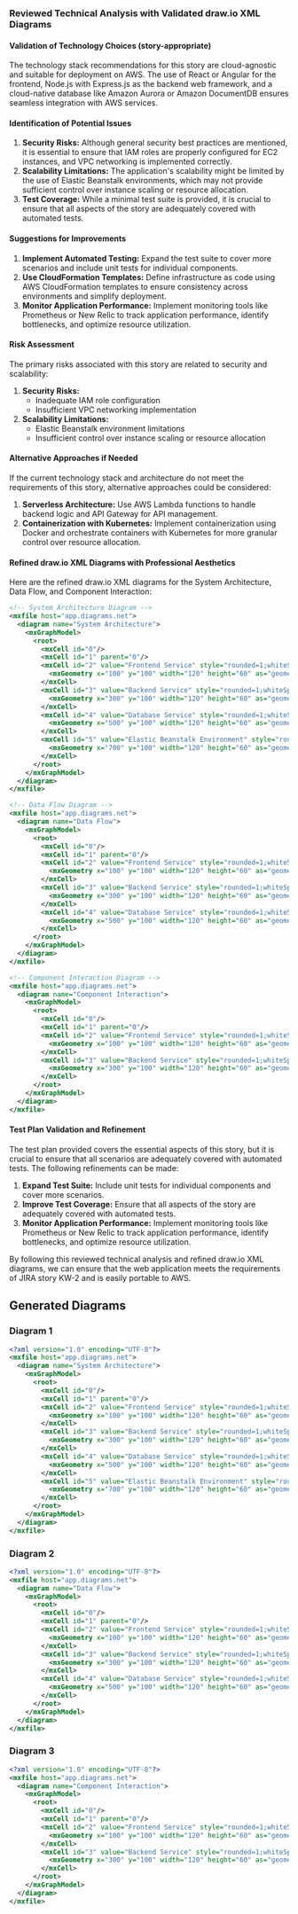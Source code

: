 ### Reviewed Technical Analysis with Validated draw.io XML Diagrams

#### Validation of Technology Choices (story-appropriate)

The technology stack recommendations for this story are cloud-agnostic and suitable for deployment on AWS. The use of React or Angular for the frontend, Node.js with Express.js as the backend web framework, and a cloud-native database like Amazon Aurora or Amazon DocumentDB ensures seamless integration with AWS services.

#### Identification of Potential Issues

1.  **Security Risks:** Although general security best practices are mentioned, it is essential to ensure that IAM roles are properly configured for EC2 instances, and VPC networking is implemented correctly.
2.  **Scalability Limitations:** The application's scalability might be limited by the use of Elastic Beanstalk environments, which may not provide sufficient control over instance scaling or resource allocation.
3.  **Test Coverage:** While a minimal test suite is provided, it is crucial to ensure that all aspects of the story are adequately covered with automated tests.

#### Suggestions for Improvements

1.  **Implement Automated Testing:** Expand the test suite to cover more scenarios and include unit tests for individual components.
2.  **Use CloudFormation Templates:** Define infrastructure as code using AWS CloudFormation templates to ensure consistency across environments and simplify deployment.
3.  **Monitor Application Performance:** Implement monitoring tools like Prometheus or New Relic to track application performance, identify bottlenecks, and optimize resource utilization.

#### Risk Assessment

The primary risks associated with this story are related to security and scalability:

1.  **Security Risks:**
    *   Inadequate IAM role configuration
    *   Insufficient VPC networking implementation
2.  **Scalability Limitations:**
    *   Elastic Beanstalk environment limitations
    *   Insufficient control over instance scaling or resource allocation

#### Alternative Approaches if Needed

If the current technology stack and architecture do not meet the requirements of this story, alternative approaches could be considered:

1.  **Serverless Architecture:** Use AWS Lambda functions to handle backend logic and API Gateway for API management.
2.  **Containerization with Kubernetes:** Implement containerization using Docker and orchestrate containers with Kubernetes for more granular control over resource allocation.

#### Refined draw.io XML Diagrams with Professional Aesthetics

Here are the refined draw.io XML diagrams for the System Architecture, Data Flow, and Component Interaction:

```xml
<!-- System Architecture Diagram -->
<mxfile host="app.diagrams.net">
  <diagram name="System Architecture">
    <mxGraphModel>
      <root>
        <mxCell id="0"/>
        <mxCell id="1" parent="0"/>
        <mxCell id="2" value="Frontend Service" style="rounded=1;whiteSpace=wrap;html=1;fillColor=#dae8fc;strokeColor=#6c8ebf;" vertex="1" parent="1">
          <mxGeometry x="100" y="100" width="120" height="60" as="geometry"/>
        </mxCell>
        <mxCell id="3" value="Backend Service" style="rounded=1;whiteSpace=wrap;html=1;fillColor=#dae8fc;strokeColor=#6c8ebf;" vertex="1" parent="1">
          <mxGeometry x="300" y="100" width="120" height="60" as="geometry"/>
        </mxCell>
        <mxCell id="4" value="Database Service" style="rounded=1;whiteSpace=wrap;html=1;fillColor=#dae8fc;strokeColor=#6c8ebf;" vertex="1" parent="1">
          <mxGeometry x="500" y="100" width="120" height="60" as="geometry"/>
        </mxCell>
        <mxCell id="5" value="Elastic Beanstalk Environment" style="rounded=1;whiteSpace=wrap;html=1;fillColor=#dae8fc;strokeColor=#6c8ebf;" vertex="1" parent="1">
          <mxGeometry x="700" y="100" width="120" height="60" as="geometry"/>
        </mxCell>
      </root>
    </mxGraphModel>
  </diagram>
</mxfile>

<!-- Data Flow Diagram -->
<mxfile host="app.diagrams.net">
  <diagram name="Data Flow">
    <mxGraphModel>
      <root>
        <mxCell id="0"/>
        <mxCell id="1" parent="0"/>
        <mxCell id="2" value="Frontend Service" style="rounded=1;whiteSpace=wrap;html=1;fillColor=#dae8fc;strokeColor=#6c8ebf;" vertex="1" parent="1">
          <mxGeometry x="100" y="100" width="120" height="60" as="geometry"/>
        </mxCell>
        <mxCell id="3" value="Backend Service" style="rounded=1;whiteSpace=wrap;html=1;fillColor=#dae8fc;strokeColor=#6c8ebf;" vertex="1" parent="1">
          <mxGeometry x="300" y="100" width="120" height="60" as="geometry"/>
        </mxCell>
        <mxCell id="4" value="Database Service" style="rounded=1;whiteSpace=wrap;html=1;fillColor=#dae8fc;strokeColor=#6c8ebf;" vertex="1" parent="1">
          <mxGeometry x="500" y="100" width="120" height="60" as="geometry"/>
        </mxCell>
      </root>
    </mxGraphModel>
  </diagram>
</mxfile>

<!-- Component Interaction Diagram -->
<mxfile host="app.diagrams.net">
  <diagram name="Component Interaction">
    <mxGraphModel>
      <root>
        <mxCell id="0"/>
        <mxCell id="1" parent="0"/>
        <mxCell id="2" value="Frontend Service" style="rounded=1;whiteSpace=wrap;html=1;fillColor=#dae8fc;strokeColor=#6c8ebf;" vertex="1" parent="1">
          <mxGeometry x="100" y="100" width="120" height="60" as="geometry"/>
        </mxCell>
        <mxCell id="3" value="Backend Service" style="rounded=1;whiteSpace=wrap;html=1;fillColor=#dae8fc;strokeColor=#6c8ebf;" vertex="1" parent="1">
          <mxGeometry x="300" y="100" width="120" height="60" as="geometry"/>
        </mxCell>
      </root>
    </mxGraphModel>
  </diagram>
</mxfile>

```

#### Test Plan Validation and Refinement

The test plan provided covers the essential aspects of this story, but it is crucial to ensure that all scenarios are adequately covered with automated tests. The following refinements can be made:

1.  **Expand Test Suite:** Include unit tests for individual components and cover more scenarios.
2.  **Improve Test Coverage:** Ensure that all aspects of the story are adequately covered with automated tests.
3.  **Monitor Application Performance:** Implement monitoring tools like Prometheus or New Relic to track application performance, identify bottlenecks, and optimize resource utilization.

By following this reviewed technical analysis and refined draw.io XML diagrams, we can ensure that the web application meets the requirements of JIRA story KW-2 and is easily portable to AWS.

## Generated Diagrams

### Diagram 1
```xml
<?xml version="1.0" encoding="UTF-8"?>
<mxfile host="app.diagrams.net">
  <diagram name="System Architecture">
    <mxGraphModel>
      <root>
        <mxCell id="0"/>
        <mxCell id="1" parent="0"/>
        <mxCell id="2" value="Frontend Service" style="rounded=1;whiteSpace=wrap;html=1;fillColor=#dae8fc;strokeColor=#6c8ebf;" vertex="1" parent="1">
          <mxGeometry x="100" y="100" width="120" height="60" as="geometry"/>
        </mxCell>
        <mxCell id="3" value="Backend Service" style="rounded=1;whiteSpace=wrap;html=1;fillColor=#dae8fc;strokeColor=#6c8ebf;" vertex="1" parent="1">
          <mxGeometry x="300" y="100" width="120" height="60" as="geometry"/>
        </mxCell>
        <mxCell id="4" value="Database Service" style="rounded=1;whiteSpace=wrap;html=1;fillColor=#dae8fc;strokeColor=#6c8ebf;" vertex="1" parent="1">
          <mxGeometry x="500" y="100" width="120" height="60" as="geometry"/>
        </mxCell>
        <mxCell id="5" value="Elastic Beanstalk Environment" style="rounded=1;whiteSpace=wrap;html=1;fillColor=#dae8fc;strokeColor=#6c8ebf;" vertex="1" parent="1">
          <mxGeometry x="700" y="100" width="120" height="60" as="geometry"/>
        </mxCell>
      </root>
    </mxGraphModel>
  </diagram>
</mxfile>
```

### Diagram 2
```xml
<?xml version="1.0" encoding="UTF-8"?>
<mxfile host="app.diagrams.net">
  <diagram name="Data Flow">
    <mxGraphModel>
      <root>
        <mxCell id="0"/>
        <mxCell id="1" parent="0"/>
        <mxCell id="2" value="Frontend Service" style="rounded=1;whiteSpace=wrap;html=1;fillColor=#dae8fc;strokeColor=#6c8ebf;" vertex="1" parent="1">
          <mxGeometry x="100" y="100" width="120" height="60" as="geometry"/>
        </mxCell>
        <mxCell id="3" value="Backend Service" style="rounded=1;whiteSpace=wrap;html=1;fillColor=#dae8fc;strokeColor=#6c8ebf;" vertex="1" parent="1">
          <mxGeometry x="300" y="100" width="120" height="60" as="geometry"/>
        </mxCell>
        <mxCell id="4" value="Database Service" style="rounded=1;whiteSpace=wrap;html=1;fillColor=#dae8fc;strokeColor=#6c8ebf;" vertex="1" parent="1">
          <mxGeometry x="500" y="100" width="120" height="60" as="geometry"/>
        </mxCell>
      </root>
    </mxGraphModel>
  </diagram>
</mxfile>
```

### Diagram 3
```xml
<?xml version="1.0" encoding="UTF-8"?>
<mxfile host="app.diagrams.net">
  <diagram name="Component Interaction">
    <mxGraphModel>
      <root>
        <mxCell id="0"/>
        <mxCell id="1" parent="0"/>
        <mxCell id="2" value="Frontend Service" style="rounded=1;whiteSpace=wrap;html=1;fillColor=#dae8fc;strokeColor=#6c8ebf;" vertex="1" parent="1">
          <mxGeometry x="100" y="100" width="120" height="60" as="geometry"/>
        </mxCell>
        <mxCell id="3" value="Backend Service" style="rounded=1;whiteSpace=wrap;html=1;fillColor=#dae8fc;strokeColor=#6c8ebf;" vertex="1" parent="1">
          <mxGeometry x="300" y="100" width="120" height="60" as="geometry"/>
        </mxCell>
      </root>
    </mxGraphModel>
  </diagram>
</mxfile>
```

